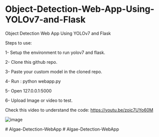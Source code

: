 # Object-Detection-Web-App-Using-YOLOv7-and-Flask
Object Detection Web App Using YOLOv7 and Flask

Steps to use:

1- Setup the environment to run yolov7 and flask.

2- Clone this github repo.

3- Paste your custom model in the cloned repo.

4- Run :  python webapp.py

5- Open 127.0.0.1:5000

6- Upload Image or video to test.

Check this video to understand the code: https://youtu.be/zoic7UYo60M


![image](https://user-images.githubusercontent.com/60029146/218945000-d7ee4913-d675-47b3-8a07-3d5f2ae7dc3e.png)

#   A l g a e - D e t e c t i o n - W e b A p p  
 #   A l g a e - D e t e c t i o n - W e b A p p  
 